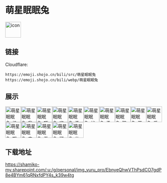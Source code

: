 # 萌星眠眠兔
<img src="https://emoji.shojo.cn/bili/src/萌星眠眠兔/icon.png" width="50" height="50" alt="icon">

## 链接
Cloudflare:
```
https://emoji.shojo.cn/bili/src/萌星眠眠兔
https://emoji.shojo.cn/bili/webp/萌星眠眠兔
```
## 展示
<img src="https://emoji.shojo.cn/bili/src/萌星眠眠兔/萌星眠眠兔-投币.png" width="50" height="50" alt="萌星眠眠兔-投币"><img src="https://emoji.shojo.cn/bili/src/萌星眠眠兔/萌星眠眠兔-我来了.png" width="50" height="50" alt="萌星眠眠兔-我来了"><img src="https://emoji.shojo.cn/bili/src/萌星眠眠兔/萌星眠眠兔-吓.png" width="50" height="50" alt="萌星眠眠兔-吓"><img src="https://emoji.shojo.cn/bili/src/萌星眠眠兔/萌星眠眠兔-吃草.png" width="50" height="50" alt="萌星眠眠兔-吃草"><img src="https://emoji.shojo.cn/bili/src/萌星眠眠兔/萌星眠眠兔-撒花.png" width="50" height="50" alt="萌星眠眠兔-撒花"><img src="https://emoji.shojo.cn/bili/src/萌星眠眠兔/萌星眠眠兔-战术喝水.png" width="50" height="50" alt="萌星眠眠兔-战术喝水"><img src="https://emoji.shojo.cn/bili/src/萌星眠眠兔/萌星眠眠兔-撒泼.png" width="50" height="50" alt="萌星眠眠兔-撒泼"><img src="https://emoji.shojo.cn/bili/src/萌星眠眠兔/萌星眠眠兔-犯困.png" width="50" height="50" alt="萌星眠眠兔-犯困"><img src="https://emoji.shojo.cn/bili/src/萌星眠眠兔/萌星眠眠兔-开心.png" width="50" height="50" alt="萌星眠眠兔-开心"><img src="https://emoji.shojo.cn/bili/src/萌星眠眠兔/萌星眠眠兔-爱心发射.png" width="50" height="50" alt="萌星眠眠兔-爱心发射"><img src="https://emoji.shojo.cn/bili/src/萌星眠眠兔/萌星眠眠兔-期待.png" width="50" height="50" alt="萌星眠眠兔-期待"><img src="https://emoji.shojo.cn/bili/src/萌星眠眠兔/萌星眠眠兔-来玩呀.png" width="50" height="50" alt="萌星眠眠兔-来玩呀"><img src="https://emoji.shojo.cn/bili/src/萌星眠眠兔/萌星眠眠兔-无聊.png" width="50" height="50" alt="萌星眠眠兔-无聊"><img src="https://emoji.shojo.cn/bili/src/萌星眠眠兔/萌星眠眠兔-可爱.png" width="50" height="50" alt="萌星眠眠兔-可爱"><img src="https://emoji.shojo.cn/bili/src/萌星眠眠兔/萌星眠眠兔-仙女下凡.png" width="50" height="50" alt="萌星眠眠兔-仙女下凡">

## 下载地址

https://shamiko-my.sharepoint.com/:u:/g/personal/img_yuru_pro/EbnyeQhwVThPsdCO7gdP8e4BYm61qRNxfdPY4s_k39w4tg